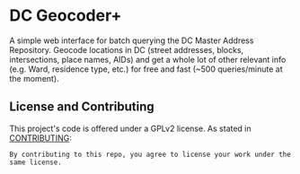 # DC Geocoder+

A simple web interface for batch querying the DC Master Address Repository. Geocode locations in DC (street addresses, blocks, intersections, place names, AIDs) and get a whole lot of other relevant info (e.g. Ward, residence type, etc.) for free and fast (~500 queries/minute at the moment).

## License and Contributing

This project's code is offered under a GPLv2 license. As stated in [CONTRIBUTING](https://raw.githubusercontent.com/emanuelfeld/mardc/gh-pages/CONTRIBUTING.md):

    By contributing to this repo, you agree to license your work under the same license.
